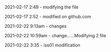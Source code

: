2021-02-17 2:49 - modifying the file

2021-02-17 2:52 - modified on github.com

2021-02-22 9:13am - changes

2021-02-22 10:59am - change......Modifying 2 file

2021-02-22  3:35 - iss01 modification


